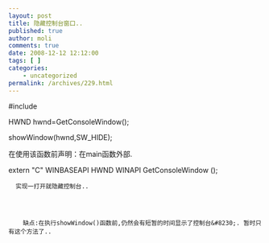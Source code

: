 ```yaml
---
layout: post
title: 隐藏控制台窗口..
published: true
author: moli
comments: true
date: 2008-12-12 12:12:00
tags: [ ]
categories:
    - uncategorized
permalink: /archives/229.html
---
```

#include

HWND hwnd=GetConsoleWindow();

showWindow(hwnd,SW_HIDE);


  在使用该函数前声明：在main函数外部.



  extern "C" WINBASEAPI HWND WINAPI GetConsoleWindow ();



  
    
      实现一打开就隐藏控制台..
    
    
    
      
        缺点:在执行showWindow()函数前,仍然会有短暂的时间显示了控制台&#8230;. 暂时只有这个方法了..
      